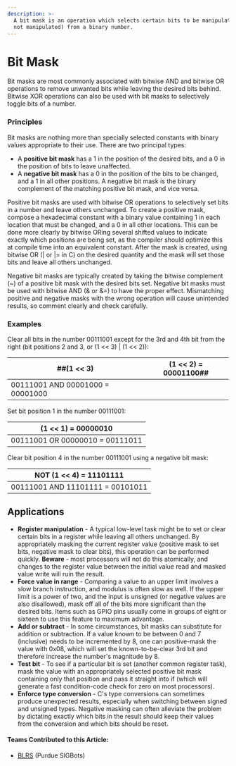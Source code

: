 ```yaml
---
description: >-
  A bit mask is an operation which selects certain bits to be manipulated (or
  not manipulated) from a binary number.
---
```


# Bit Mask

Bit masks are most commonly associated with bitwise AND and bitwise OR operations to remove unwanted bits while leaving the desired bits behind. Bitwise XOR operations can also be used with bit masks to selectively toggle bits of a number.

### Principles

Bit masks are nothing more than specially selected constants with binary values appropriate to their use. There are two principal types:

* A **positive bit mask** has a 1 in the position of the desired bits, and a 0 in the position of bits to leave unaffected.
* A **negative bit mask** has a 0 in the position of the bits to be changed, and a 1 in all other positions. A negative bit mask is the binary complement of the matching positive bit mask, and vice versa.

Positive bit masks are used with bitwise OR operations to selectively set bits in a number and leave others unchanged. To create a positive mask, compose a hexadecimal constant with a binary value containing 1 in each location that must be changed, and a 0 in all other locations. This can be done more clearly by bitwise ORing several shifted values to indicate exactly which positions are being set, as the compiler should optimize this at compile time into an equivalent constant. After the mask is created, using bitwise OR (| or |= in C) on the desired quantity and the mask will set those bits and leave all others unchanged.

Negative bit masks are typically created by taking the bitwise complement (\~) of a positive bit mask with the desired bits set. Negative bit masks must be used with bitwise AND (& or &=) to have the proper effect. Mismatching positive and negative masks with the wrong operation will cause unintended results, so comment clearly and check carefully.

### Examples

Clear all bits in the number 00111001 except for the 3rd and 4th bit from the right (bit positions 2 and 3, or (1 << 3) | (1 << 2)):

| ##(1 << 3)                       | (1 << 2) = 00001100## |
| -------------------------------- | --------------------- |
| 00111001 AND 00001000 = 00001000 |                       |

Set bit position 1 in the number 00111001:

| (1 << 1) = 00000010             |
| ------------------------------- |
| 00111001 OR 00000010 = 00111011 |

Clear bit position 4 in the number 00111001 using a negative bit mask:

| NOT (1 << 4) = 11101111          |
| -------------------------------- |
| 00111001 AND 11101111 = 00101011 |

## Applications

* **Register manipulation** - A typical low-level task might be to set or clear certain bits in a register while leaving all others unchanged. By appropriately masking the current register value (positive mask to set bits, negative mask to clear bits), this operation can be performed quickly. **Beware** - most processors will not do this atomically, and changes to the register value between the initial value read and masked value write will ruin the result.
* **Force value in range** - Comparing a value to an upper limit involves a slow branch instruction, and modulus is often slow as well. If the upper limit is a power of two, and the input is unsigned (or negative values are also disallowed), mask off all of the bits more significant than the desired bits. Items such as GPIO pins usually come in groups of eight or sixteen to use this feature to maximum advantage.
* **Add or subtract** - In some circumstances, bit masks can substitute for addition or subtraction. If a value known to be between 0 and 7 (inclusive) needs to be incremented by 8, one can positive-mask the value with 0x08, which will set the known-to-be-clear 3rd bit and therefore increase the number's magnitude by 8.
* **Test bit** - To see if a particular bit is set (another common register task), mask the value with an appropriately selected positive bit mask containing only that position and pass it straight into if (which will generate a fast condition-code check for zero on most processors).
* **Enforce type conversion** - C's type conversions can sometimes produce unexpected results, especially when switching between signed and unsigned types. Negative masking can often alleviate the problem by dictating exactly which bits in the result should keep their values from the conversion and which bits should be reset.

#### Teams Contributed to this Article:

* [BLRS](https://purduesigbots.com) (Purdue SIGBots)
